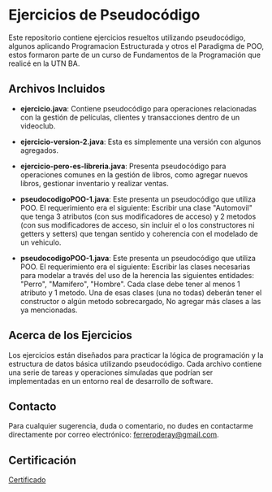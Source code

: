 # Ejercicios de Pseudocódigo 

Este repositorio contiene ejercicios resueltos utilizando pseudocódigo, algunos aplicando Programacion Estructurada y otros el Paradigma de POO, estos formaron parte de un curso de Fundamentos de la Programación que realicé en la UTN BA.

## Archivos Incluidos

- **ejercicio.java**: Contiene pseudocódigo para operaciones relacionadas con la gestión de películas, clientes y transacciones dentro de un videoclub.
  
- **ejercicio-version-2.java**: Esta es simplemente una versión con algunos agregados.
  
- **ejercicio-pero-es-libreria.java**: Presenta pseudocódigo para operaciones comunes en la gestión de libros, como agregar nuevos libros, gestionar inventario y realizar ventas.
  
- **pseudocodigoPOO-1.java**: Este presenta un pseudocódigo que utiliza POO. El requerimiento era el siguiente: Escribir una clase "Automovil" que tenga 3 atributos (con sus modificadores de acceso) y 2 metodos (con sus modificadores de acceso, sin incluir el o los constructores ni getters y setters) que tengan sentido y coherencia con el modelado de un vehiculo.

- **pseudocodigoPOO-1.java**: Este presenta un pseudocódigo que utiliza POO. El requerimiento era el siguiente: Escribir las clases necesarias para modelar a través del uso de la herencia las siguientes entidades: "Perro", "Mamifero", "Hombre". Cada clase debe tener al menos 1 atributo y 1 metodo. Una de esas clases (una no todas) deberán tener el constructor o algún metodo sobrecargado, No agregar más clases a las ya mencionadas.

## Acerca de los Ejercicios 

Los ejercicios están diseñados para practicar la lógica de programación y la estructura de datos básica utilizando pseudocódigo. Cada archivo contiene una serie de tareas y operaciones simuladas que podrían ser implementadas en un entorno real de desarrollo de software.

## Contacto

Para cualquier sugerencia, duda o comentario, no dudes en contactarme directamente por correo electrónico: [ferreroderay@gmail.com](mailto:ferreroderay@gmail.com).

## Certificación
[Certificado](Certificado-Fundamentos-de-la-Programación-UTNBA.pdf)
